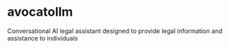 # avocatollm
Conversational AI legal assistant designed to provide legal information and assistance to individuals
